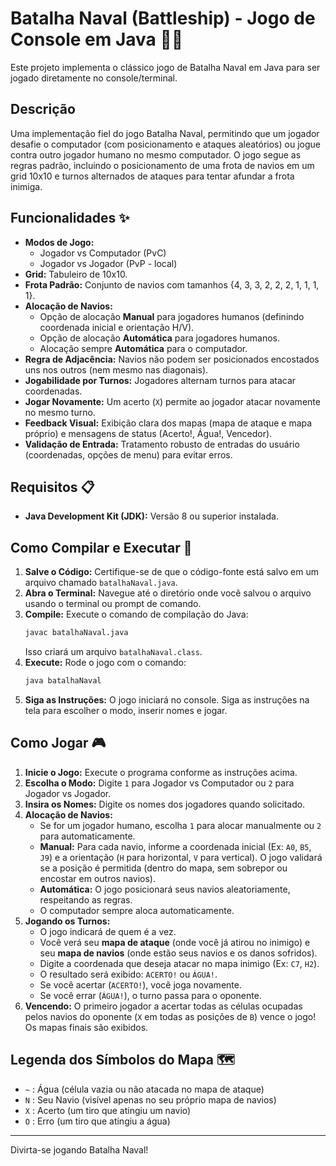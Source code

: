 # Batalha Naval (Battleship) - Jogo de Console em Java 🚢💥

Este projeto implementa o clássico jogo de Batalha Naval em Java para ser jogado diretamente no console/terminal.

## Descrição

Uma implementação fiel do jogo Batalha Naval, permitindo que um jogador desafie o computador (com posicionamento e ataques aleatórios) ou jogue contra outro jogador humano no mesmo computador. O jogo segue as regras padrão, incluindo o posicionamento de uma frota de navios em um grid 10x10 e turnos alternados de ataques para tentar afundar a frota inimiga.

## Funcionalidades ✨

*   **Modos de Jogo:**
    *   Jogador vs Computador (PvC)
    *   Jogador vs Jogador (PvP - local)
*   **Grid:** Tabuleiro de 10x10.
*   **Frota Padrão:** Conjunto de navios com tamanhos {4, 3, 3, 2, 2, 2, 1, 1, 1, 1}.
*   **Alocação de Navios:**
    *   Opção de alocação **Manual** para jogadores humanos (definindo coordenada inicial e orientação H/V).
    *   Opção de alocação **Automática** para jogadores humanos.
    *   Alocação sempre **Automática** para o computador.
*   **Regra de Adjacência:** Navios não podem ser posicionados encostados uns nos outros (nem mesmo nas diagonais).
*   **Jogabilidade por Turnos:** Jogadores alternam turnos para atacar coordenadas.
*   **Jogar Novamente:** Um acerto (`X`) permite ao jogador atacar novamente no mesmo turno.
*   **Feedback Visual:** Exibição clara dos mapas (mapa de ataque e mapa próprio) e mensagens de status (Acerto!, Água!, Vencedor).
*   **Validação de Entrada:** Tratamento robusto de entradas do usuário (coordenadas, opções de menu) para evitar erros.

## Requisitos 📋

*   **Java Development Kit (JDK):** Versão 8 ou superior instalada.

## Como Compilar e Executar 🚀

1.  **Salve o Código:** Certifique-se de que o código-fonte está salvo em um arquivo chamado `batalhaNaval.java`.
2.  **Abra o Terminal:** Navegue até o diretório onde você salvou o arquivo usando o terminal ou prompt de comando.
3.  **Compile:** Execute o comando de compilação do Java:
    ```bash
    javac batalhaNaval.java
    ```
    Isso criará um arquivo `batalhaNaval.class`.
4.  **Execute:** Rode o jogo com o comando:
    ```bash
    java batalhaNaval
    ```
5.  **Siga as Instruções:** O jogo iniciará no console. Siga as instruções na tela para escolher o modo, inserir nomes e jogar.

## Como Jogar 🎮

1.  **Inicie o Jogo:** Execute o programa conforme as instruções acima.
2.  **Escolha o Modo:** Digite `1` para Jogador vs Computador ou `2` para Jogador vs Jogador.
3.  **Insira os Nomes:** Digite os nomes dos jogadores quando solicitado.
4.  **Alocação de Navios:**
    *   Se for um jogador humano, escolha `1` para alocar manualmente ou `2` para automaticamente.
    *   **Manual:** Para cada navio, informe a coordenada inicial (Ex: `A0`, `B5`, `J9`) e a orientação (`H` para horizontal, `V` para vertical). O jogo validará se a posição é permitida (dentro do mapa, sem sobrepor ou encostar em outros navios).
    *   **Automática:** O jogo posicionará seus navios aleatoriamente, respeitando as regras.
    *   O computador sempre aloca automaticamente.
5.  **Jogando os Turnos:**
    *   O jogo indicará de quem é a vez.
    *   Você verá seu **mapa de ataque** (onde você já atirou no inimigo) e seu **mapa de navios** (onde estão seus navios e os danos sofridos).
    *   Digite a coordenada que deseja atacar no mapa inimigo (Ex: `C7`, `H2`).
    *   O resultado será exibido: `ACERTO!` ou `ÁGUA!`.
    *   Se você acertar (`ACERTO!`), você joga novamente.
    *   Se você errar (`ÁGUA!`), o turno passa para o oponente.
6.  **Vencendo:** O primeiro jogador a acertar todas as células ocupadas pelos navios do oponente (`X` em todas as posições de `B`) vence o jogo! Os mapas finais são exibidos.

## Legenda dos Símbolos do Mapa 🗺️

*   `~` : Água (célula vazia ou não atacada no mapa de ataque)
*   `N` : Seu Navio (visível apenas no seu próprio mapa de navios)
*   `X` : Acerto (um tiro que atingiu um navio)
*   `O` : Erro (um tiro que atingiu a água)

---

Divirta-se jogando Batalha Naval!
